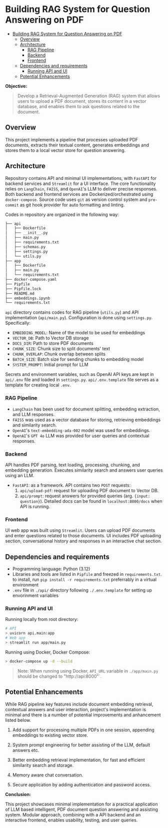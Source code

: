 # Building RAG System for Question Answering on PDF

- [Building RAG System for Question Answering on PDF](#building-rag-system-for-question-answering-on-pdf)
  - [Overview](#overview)
  - [Architecture](#architecture)
    - [RAG Pipeline](#rag-pipeline)
    - [Backend](#backend)
    - [Frontend](#frontend)
  - [Dependencies and requirements](#dependencies-and-requirements)
    - [Running API and UI](#running-api-and-ui)
  - [Potential Enhancements](#potential-enhancements)

**Objective:**

> Develop a Retrieval-Augmented Generation (RAG) system that allows users to upload a PDF document, stores its content in a vector database, and enables them to ask questions related to the document.

## Overview

This project implements a pipeline that processes uploaded PDF documents, extracts their textual content, generates embeddings and stores them to a local vector store  for question answering.

## Architecture

Repository contains API and minimal UI implementations, with `FastAPI` for backend services and  `Streamlit` for a UI interface. The core functionality relies on `LangChain`, `FAISS`, and `OpenAI`'s LLM to deliver precise responses.
Both backend and frontend services are Dockerized/orchestrated using `docker-compose`.
Source code uses `git` as version control system and `pre-commit` as git hook provider for auto formatting and linting.

Codes in repository are organized in the following way:

```txt
├── api
│   ├── Dockerfile
│   ├── __init__.py
│   ├── main.py
│   ├── requirements.txt
│   ├── schemas.py
│   ├── settings.py
│   └── utils.py
├── app
│   ├── Dockerfile
│   ├── main.py
│   └── requirements.txt
├── docker-compose.yaml
├── Pipfile
├── Pipfile.lock
├── README.md
├── embeddings.ipynb
└── requirements.txt
```

`api` directory contains codes for RAG pipeline (`utils.py`) and API implementation (`api/main.py`).
Configuration is done using `settings.py`. Specifically:

- `EMBEDDING_MODEL`: Name of the model to be used for embeddings
- `VECTOR_DB`: Path to Vector DB storage
- `DOCS_DIR`: Path to store PDF documents
- `CHUNK_SIZE`: Chunk size to split documents' text
- `CHUNK_OVERLAP`: Chunk overlap between splits
- `BATCH_SIZE`: Batch size for sending chunks to embedding model
- `SYSTEM_PROMPT`: Initial prompt for LLM

Secrets and environment variables, such as OpenAI API keys are kept in `api/.env` file and loaded in `settings.py`. `api/.env.template` file serves as a template for creating local `.env`.

### RAG Pipeline

- `LangChain` has been used for document splitting, embedding extraction, and LLM responses.
- `FAISS` was used as a vector database for storing, retrieving embeddings and similarity search.
- `OpenAI`'s `text-embedding-ada-002` model was used for embeddings.
- `OpenAI`'s `GPT 4o` LLM was provided for user queries and contextual responses.

### Backend

API handles PDF parsing, text loading, processing, chunking, and embedding generation.
Executes similarity search and answers user queries using an LLM.

- `FastAPI`: as a framework. API contains two `POST` requests:
    1. `api/upload-pdf`: request for uploading PDF document to Vector DB.
    2. `api/prompt`: request answers for provided queries (arg. `{input: question}`).
   Detailed docs can be found in `localhost:8000/docs` when API is running.

### Frontend

UI web app was built using `Streamlit`. Users can upload PDF documents and enter questions related to those documents. UI includes PDF uploading section, conversational history and responses in an interactive chat section.

## Dependencies and requirements

- Programming language: Python (3.12)
- Libraries and tools are listed in `Pipfile` and freezed in `requirements.txt`. to install, run `pip install -r requirements.txt` preferrably in a virtual environment
- `.env` file in `./api/` directory following `./.env.template` for setting up envorinment variables

### Running API and UI

Running locally from root directory:

```bash
# API
> uvicorn api.main:app
# Web app
> streamlit run app/main.py
```

Running using Docker, Docker Compose:

```bash
> docker-compose up -d --build
```

> Note: When running using Docker, `API_URL` variable in `./app/main.py` should be changed to "http://api:8000"`.

## Potential Enhancements

While RAG pipeline key features include document embedding retrieval, contextual answers and user interaction, project's implementation is minimal and there is a number of potential improvements and anhancement listed below.

1. Add support for processing multiple PDFs in one session, appending embeddings to existing vector store.

2. System prompt engineering for better assisting of the LLM, default answers etc.

3. Better embedding retrieval implementation, for fast and efficient similarity search and storage.

4. Memory aware chat conversation.

5. Secure application by adding authentication and password access.

**Conclusion:**

This project showcases minimal implementation for a practical application of LLM based intelligent, PDF document question answering and assisting system. Modular approach, combining with a API backend and an interactive frontend, enables usability, testing, and user queries.

